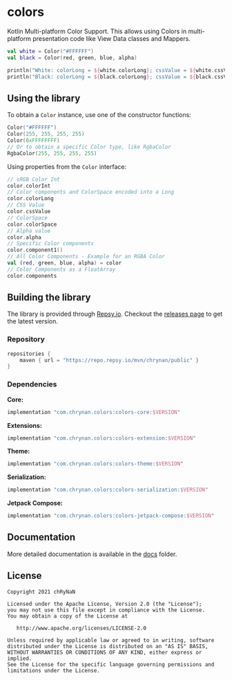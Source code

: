 # colors

Kotlin Multi-platform Color Support. This allows using Colors in multi-platform presentation code like View Data classes and Mappers.

```kotlin
val white = Color("#FFFFFF")
val black = Color(red, green, blue, alpha)

println("White: colorLong = ${white.colorLong}; cssValue = ${white.cssValue}")
println("Black: colorLong = ${black.colorLong}; cssValue = ${black.cssValue}")
```

## Using the library

To obtain a `Color` instance, use one of the constructor functions:

```kotlin
Color("#FFFFFF")
Color(255, 255, 255, 255)
Color(0xFFFFFFFF)
// Or to obtain a specific Color type, like RgbaColor
RgbaColor(255, 255, 255, 255)
```

Using properties from the `Color` interface:

```kotlin
// sRGB Color Int
color.colorInt
// Color components and ColorSpace encoded into a Long
color.colorLong
// CSS Value
color.cssValue
// ColorSpace
color.colorSpace
// Alpha value
color.alpha
// Specific Color components
color.component1()
// All Color Components - Example for an RGBA Color
val (red, green, blue, alpha) = color
// Color Components as a FloatArray
color.components
```

## Building the library

The library is provided through [Repsy.io](https://repsy.io). Checkout the [releases page](https://github.com/chRyNaN/colors/releases) to get the latest version.

### Repository

```groovy
repositories {
    maven { url = "https://repo.repsy.io/mvn/chrynan/public" }
}
```

### Dependencies

**Core:**

```groovy
implementation "com.chrynan.colors:colors-core:$VERSION"
```

**Extensions:**

```groovy
implementation "com.chrynan.colors:colors-extension:$VERSION"
```

**Theme:**

```groovy
implementation "com.chrynan.colors:colors-theme:$VERSION"
```

**Serialization:**

```groovy
implementation "com.chrynan.colors:colors-serialization:$VERSION"
```

**Jetpack Compose:**

```groovy
implementation "com.chrynan.colors:colors-jetpack-compose:$VERSION"
```

## Documentation

More detailed documentation is available in the [docs](docs) folder.

## License

```
Copyright 2021 chRyNaN

Licensed under the Apache License, Version 2.0 (the "License");
you may not use this file except in compliance with the License.
You may obtain a copy of the License at

   http://www.apache.org/licenses/LICENSE-2.0

Unless required by applicable law or agreed to in writing, software
distributed under the License is distributed on an "AS IS" BASIS,
WITHOUT WARRANTIES OR CONDITIONS OF ANY KIND, either express or implied.
See the License for the specific language governing permissions and
limitations under the License.
```
